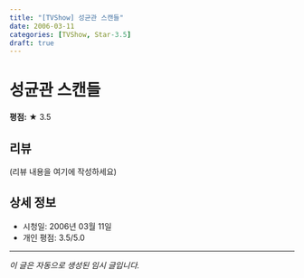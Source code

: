 ```yaml
---
title: "[TVShow] 성균관 스캔들"
date: 2006-03-11
categories: [TVShow, Star-3.5]
draft: true
---
```


# 성균관 스캔들

**평점:** ★ 3.5

## 리뷰

(리뷰 내용을 여기에 작성하세요)

## 상세 정보

- 시청일: 2006년 03월 11일
- 개인 평점: 3.5/5.0

---

*이 글은 자동으로 생성된 임시 글입니다.*
